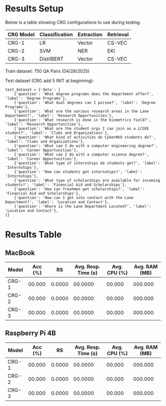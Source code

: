 # Results Setup
Below is a table showing CRG configurations to use during testing.

| CRG Model | Classification | Extraction | Retrieval |
|-----------|----------------|------------|-----------|
| CRG-1     | LR             | Vector     | CS-VEC    |
| CRG-2     | SVM            | NER        | EKI       |
| CRG-3     | DistilBERT     | Vector     | CS-VEC    |

Train dataset: 750 QA Pairs (04/28/2025)

Test dataset (CRG add 5 INIT at beginning): 
```
test_dataset = {'data': [
    {'question': 'What degree programs does the department offer?', 'label': 'Degree Programs'},
    {'question': 'What dual degrees can I pursue?', 'label': 'Degree Programs'},
    {'question': 'What are the various research areas in the Lane Department?', 'label': 'Research Opportunities'},
    {'question': 'What research is done in the biometrics field?', 'label': 'Research Opportunities'},
    {'question': 'What are the student orgs I can join as a LCSEE student?', 'label': 'Clubs and Organizations'},
    {'question': 'What kind of activities do CyberWVU students do?', 'label': 'Clubs and Organizations'},
    {'question': 'What can I do with a computer engineering degree?', 'label': 'Career Opportunities'},
    {'question': 'What can I do with a computer science degree?', 'label': 'Career Opportunities'},
    {'question': 'What type of internships do students get?', 'label': 'Internships'},
    {'question': 'How can students get internships?', 'label': 'Internships'},
    {'question': 'What type of scholarships are available for incoming students?', 'label': 'Financial Aid and Scholarships'},
    {'question': 'How can freshmen get scholarships?', 'label': 'Financial Aid and Scholarships'},
    {'question': 'How can I get into contact with the Lane Department?', 'label': 'Location and Contact'},
    {'question': 'Where is the Lane Department Located?', 'label': 'Location and Contact'},
]}
```

# Results Table
## MacBook 
| Model | Acc (%) | RS     | Avg. Resp. Time (s) | Avg. CPU (%) | Avg. RAM (MB) |
|-------|---------|--------|---------------------|--------------|---------------|
| CRG-1 | 00.000  | 0.0000 | 00.0000             | 00.000       | 000.000       |
| CRG-2 | 00.000  | 0.0000 | 00.0000             | 00.000       | 000.000       |
| CRG-3 | 00.000  | 0.0000 | 00.0000             | 00.000       | 000.000       |

## Raspberry Pi 4B
| Model | Acc (%) | RS     | Avg. Resp. Time (s) | Avg. CPU (%) | Avg. RAM (MB) |
|-------|---------|--------|---------------------|--------------|---------------|
| CRG-1 | 00.000  | 0.0000 | 00.0000             | 00.000       | 000.000       |
| CRG-2 | 00.000  | 0.0000 | 00.0000             | 00.000       | 000.000       |
| CRG-3 | 00.000  | 0.0000 | 00.0000             | 00.000       | 000.000       |